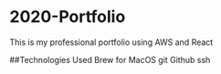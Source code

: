 # 2020-Portfolio
This is my professional portfolio using AWS and React

##Technologies Used
Brew for MacOS
git Github
ssh
